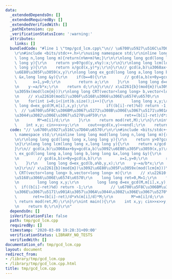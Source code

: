 ```yaml
---
data:
  _extendedDependsOn: []
  _extendedRequiredBy: []
  _extendedVerifiedWith: []
  _pathExtension: cpp
  _verificationStatusIcon: ':warning:'
  attributes:
    links: []
  bundledCode: "#line 1 \"tmp/gcd_lcm.cpp\"\n// \u6700\u5927\u516C\u7D04\u6570\r\n\
    \r\n#include <bits/stdc++.h>\r\nusing namespace std;\r\ninline long long mod(long\
    \ long n,long long m){return(n%m+m)%m;}\r\n\r\nlong long gcd(long long x,long\
    \ long y){\r\n    return y>0?gcd(y,x%y):x;\r\n}\r\nlong long lcm(long long x,long\
    \ long y){\r\n    return x/gcd(x,y)*y;\r\n}\r\n// gcd(a,b)\u3068ax+by=gcd(a,b)\u3092\
    \u6E80\u305F\u3059(x,y)\r\nlong long ex_gcd(long long a,long long b,long long\
    \ &x,long long &y){\r\n    if(b==0){\r\n        // gcd(a,b)x+0y=gcd(a,b)\r\n \
    \       x=1,y=0;\r\n        return a;\r\n    }\r\n    long long d=ex_gcd(b,a%b,y,x);\r\
    \n    y-=a/b*x;\r\n    return d;\r\n}\r\n// x\u2261{b}(mod{m})\u3092\u6E80\u305F\
    \u3059x(mod(lcm{m}))\r\nlong long CRT(vector<long long> b,vector<long long> m){\r\
    \n    // x\u22610(mod1)\u306F\u5168\u3066\u306E\u6574\u6570\r\n    long long ret=0,M=1;\r\
    \n    for(int i=0;i<(int)b.size();i++){\r\n        long long x,y;\r\n        long\
    \ long d=ex_gcd(M,m[i],x,y);\r\n        if((b[i]-ret)%d) return -1;\r\n      \
    \  // \u6700\u5F8C\u306BM\u3067\u5272\u308B\u306E\u3067\u5171\u901A\u3057\u306A\
    \u3044\u3082\u306E\u3067\u5270\u4F59\r\n        ret+=(b[i]-ret)/d*x%(m[i]/d)*M;\r\
    \n        M*=m[i]/d;\r\n    }\r\n    return mod(ret,M);\r\n}\r\nint main(){\r\n\
    \    int x,y; cin>>x>>y;\r\n    cout<<gcd(x,y)<<endl;\r\n    return 0;\r\n}\r\n"
  code: "// \u6700\u5927\u516C\u7D04\u6570\r\n\r\n#include <bits/stdc++.h>\r\nusing\
    \ namespace std;\r\ninline long long mod(long long n,long long m){return(n%m+m)%m;}\r\
    \n\r\nlong long gcd(long long x,long long y){\r\n    return y>0?gcd(y,x%y):x;\r\
    \n}\r\nlong long lcm(long long x,long long y){\r\n    return x/gcd(x,y)*y;\r\n\
    }\r\n// gcd(a,b)\u3068ax+by=gcd(a,b)\u3092\u6E80\u305F\u3059(x,y)\r\nlong long\
    \ ex_gcd(long long a,long long b,long long &x,long long &y){\r\n    if(b==0){\r\
    \n        // gcd(a,b)x+0y=gcd(a,b)\r\n        x=1,y=0;\r\n        return a;\r\n\
    \    }\r\n    long long d=ex_gcd(b,a%b,y,x);\r\n    y-=a/b*x;\r\n    return d;\r\
    \n}\r\n// x\u2261{b}(mod{m})\u3092\u6E80\u305F\u3059x(mod(lcm{m}))\r\nlong long\
    \ CRT(vector<long long> b,vector<long long> m){\r\n    // x\u22610(mod1)\u306F\
    \u5168\u3066\u306E\u6574\u6570\r\n    long long ret=0,M=1;\r\n    for(int i=0;i<(int)b.size();i++){\r\
    \n        long long x,y;\r\n        long long d=ex_gcd(M,m[i],x,y);\r\n      \
    \  if((b[i]-ret)%d) return -1;\r\n        // \u6700\u5F8C\u306BM\u3067\u5272\u308B\
    \u306E\u3067\u5171\u901A\u3057\u306A\u3044\u3082\u306E\u3067\u5270\u4F59\r\n \
    \       ret+=(b[i]-ret)/d*x%(m[i]/d)*M;\r\n        M*=m[i]/d;\r\n    }\r\n   \
    \ return mod(ret,M);\r\n}\r\nint main(){\r\n    int x,y; cin>>x>>y;\r\n    cout<<gcd(x,y)<<endl;\r\
    \n    return 0;\r\n}\r\n"
  dependsOn: []
  isVerificationFile: false
  path: tmp/gcd_lcm.cpp
  requiredBy: []
  timestamp: '2020-03-09 19:28:31+09:00'
  verificationStatus: LIBRARY_NO_TESTS
  verifiedWith: []
documentation_of: tmp/gcd_lcm.cpp
layout: document
redirect_from:
- /library/tmp/gcd_lcm.cpp
- /library/tmp/gcd_lcm.cpp.html
title: tmp/gcd_lcm.cpp
---
```

